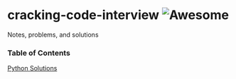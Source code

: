 # cracking-code-interview ![Awesome](https://awesome.re/badge.svg)
Notes, problems, and solutions

### Table of Contents

[Python Solutions](https://github.com/nyc-tech/cracking-code-interview/tree/master/PythonSolutions)


